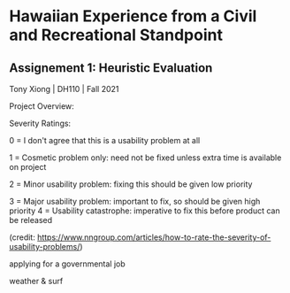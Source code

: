 # Hawaiian Experience from a Civil and Recreational Standpoint

## Assignement 1: Heuristic Evaluation

Tony Xiong | DH110 | Fall 2021

Project Overview:

Severity Ratings:

0 = I don't agree that this is a usability problem at all

1 = Cosmetic problem only: need not be fixed unless extra time is available on project

2 = Minor usability problem: fixing this should be given low priority

3 = Major usability problem: important to fix, so should be given high priority
4 = Usability catastrophe: imperative to fix this before product can be released

(credit: https://www.nngroup.com/articles/how-to-rate-the-severity-of-usability-problems/)


applying for a governmental job

weather & surf
